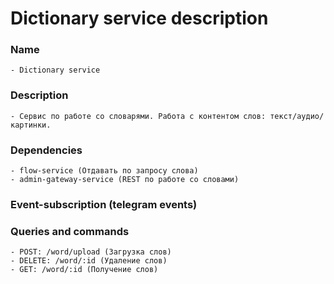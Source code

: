 # Dictionary service description

### Name
    - Dictionary service
### Description
    - Сервис по работе со словарями. Работа с контентом слов: текст/аудио/картинки.
### Dependencies
    - flow-service (Отдавать по запросу слова)
    - admin-gateway-service (REST по работе со словами)
### Event-subscription (telegram events)
### Queries and commands
    - POST: /word/upload (Загрузка слов)
    - DELETE: /word/:id (Удаление слов)
    - GET: /word/:id (Получение слов)
